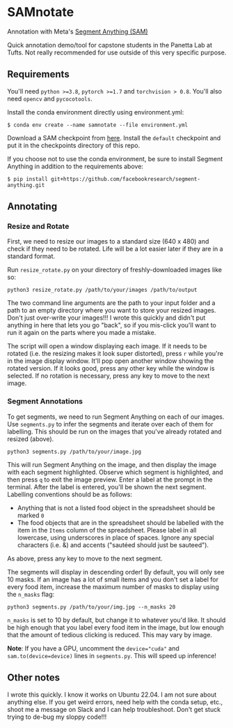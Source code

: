 # SAMnotate 

Annotation with Meta's [Segment Anything (SAM)](https://segment-anything.com/)

Quick annotation demo/tool for capstone students in the Panetta Lab at Tufts.  Not really recommended for use outside of this very specific purpose.

## Requirements 

You'll need `python >=3.8`, `pytorch >=1.7` and `torchvision > 0.8`. You'll also need `opencv` and `pycocotools`. 

Install the conda environment directly using environment.yml:
```
$ conda env create --name samnotate --file environment.yml 
```
Download a SAM checkpoint from [here](https://github.com/facebookresearch/segment-anything#model-checkpoints). Install the `default` checkpoint and put it in the checkpoints directory of this repo.

If you choose not to use the conda environment, be sure to install Segment Anything in addition to the requirements above: 

```
$ pip install git+https://github.com/facebookresearch/segment-anything.git
```  

## Annotating  


### Resize and Rotate

First, we need to resize our images to a standard size (640 x 480) and check if they need to be rotated. Life will be a lot easier later if they are in a standard format. 

Run `resize_rotate.py` on your directory of freshly-downloaded images like so: 
```
python3 resize_rotate.py /path/to/your/images /path/to/output
``` 
The two command line arguments are the path to your input folder and a path to an empty directory where you want to store your resized images. Don't just over-write your images!!! I wrote this quickly and didn't put anything in here that lets you go "back", so if you mis-click you'll want to run it again on the parts where you made a mistake. 

The script will open a window displaying each image. If it needs to be rotated (i.e. the resizing makes it look super distorted), press `r` while you're in the image display window. It'll pop open another window showing the rotated version. If it looks good, press any other key while the window is selected. If no rotation is necessary, press any key to move to the next image.   

### Segment Annotations

To get segments, we need to run Segment Anything on each of our images. Use `segments.py` to infer the segments and iterate over each of them for labelling. This should be run on the images that you've already rotated and resized (above).

```
python3 segments.py /path/to/your/image.jpg 
```

This will run Segment Anything on the image, and then display the image with each segment highlighted. Observe which segment is highlighted, and then press `q` to exit the image preview. Enter a label at the prompt in the terminal. After the label is entered, you'll be shown the next segment. Labelling conventions should be as follows:
- Anything that is not a listed food object in the spreadsheet should be marked `0` 
- The food objects that are in the spreadsheet should be labelled with the item in the `Items` column of the spreadsheet. Please label in all lowercase, using underscores in place of spaces. Ignore any special characters (i.e. &) and accents ("sautéed should just be sauteed").   

As above, press any key to move to the next segment. 

The segments will display in descending order! By default, you will only see 10 masks. If an image has a lot of small items and you don't set a label for every food item, increase the maximum number of masks to display using the `n_masks` flag: 

```
python3 segments.py /path/to/your/img.jpg --n_masks 20
```

`n_masks` is set to 10 by default, but change it to whatever you'd like. It should be high enough that you label every food item in the image, but low enough that the amount of tedious clicking is reduced. This may vary by image. 

**Note**: If you have a GPU, uncomment the `device="cuda"` and `sam.to(device=device)` lines in `segments.py`. This will speed up inference! 


## Other notes 

I wrote this quickly. I know it works on Ubuntu 22.04. I am not sure about anything else. If you get weird errors, need help with the conda setup, etc., shoot me a message on Slack and I can help troubleshoot. Don't get stuck trying to de-bug my sloppy code!!!